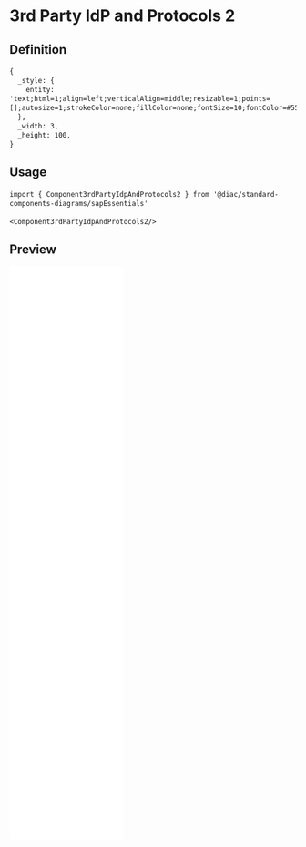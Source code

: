 # 3rd Party IdP and Protocols 2

## Definition

```
{
  _style: { 
    entity: 'text;html=1;align=left;verticalAlign=middle;resizable=1;points=[];autosize=1;strokeColor=none;fillColor=none;fontSize=10;fontColor=#556B82;fontFamily=Helvetica;',
  },
  _width: 3,
  _height: 100,
}
```

## Usage

```
import { Component3rdPartyIdpAndProtocols2 } from '@diac/standard-components-diagrams/sapEssentials'

<Component3rdPartyIdpAndProtocols2/>
```

## Preview

<img src="./component-3rd-party-idp-and-protocols-2.png" width="200"/>
